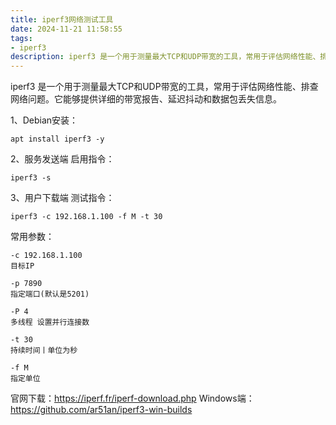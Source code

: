 ```yaml
---
title: iperf3网络测试工具
date: 2024-11-21 11:58:55
tags:
- iperf3
description: iperf3 是一个用于测量最大TCP和UDP带宽的工具，常用于评估网络性能、排查网络问题。它能够提供详细的带宽报告、延迟抖动和数据包丢失信息。
---
```


iperf3 是一个用于测量最大TCP和UDP带宽的工具，常用于评估网络性能、排查网络问题。它能够提供详细的带宽报告、延迟抖动和数据包丢失信息。

1、Debian安装：
``` shell
apt install iperf3 -y
```
2、服务发送端 启用指令：
``` shell
iperf3 -s
```
3、用户下载端 测试指令：
``` shell
iperf3 -c 192.168.1.100 -f M -t 30
```
常用参数：
```
-c 192.168.1.100
目标IP

-p 7890
指定端口(默认是5201)

-P 4
多线程 设置并行连接数

-t 30
持续时间丨单位为秒

-f M
指定单位
```
官网下载：<a target="_blank" rel="nofollow noopener" href="https://iperf.fr/iperf-download.php">https://iperf.fr/iperf-download.php</a>
Windows端：<a target="_blank" rel="nofollow noopener" href="https://github.com/ar51an/iperf3-win-builds">https://github.com/ar51an/iperf3-win-builds</a>